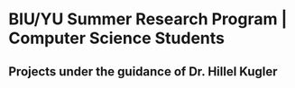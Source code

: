 # BIU/YU Summer Research Program | Computer Science Students
## Projects under the guidance of Dr. Hillel Kugler
